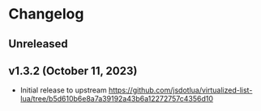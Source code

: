 # Changelog

## Unreleased

## v1.3.2 (October 11, 2023)

- Initial release to upstream https://github.com/jsdotlua/virtualized-list-lua/tree/b5d610b6e8a7a39192a43b6a12272757c4356d10
